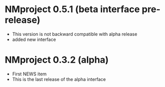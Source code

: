 # NMproject 0.5.1 (beta interface pre-release)

* This version is not backward compatible with alpha release
* added new interface

# NMproject 0.3.2 (alpha)

* First NEWS item
* This is the last release of the alpha interface

